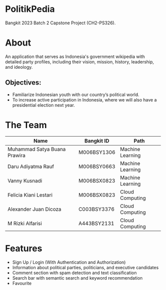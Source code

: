 # PolitikPedia
Bangkit 2023 Batch 2 Capstone Project (CH2-PS326).

# About
An application that serves as Indonesia's government wikipedia with detailed party profiles, including their vision, mission, history, leadership, and ideology.
## Objectives:
* Familiarize Indonesian youth with our country’s political world.
* To increase active participation in Indonesia, where we will also have a presidential election next year.


# The Team
|Name|Bangkit ID|Path|
|----|-----|-------|
|Muhammad Satya Buana Prawira|M006BSY1306|Machine Learning|
|Daru Adiyatma Rauf|M006BSY0663|Machine Learning|
|Vanny Kusnadi|M006BSX0823|Machine Learning|
|Felicia Kiani Lestari|M006BSX0823|Cloud Computing|
|Alexander Juan Dicoza|C003BSY3376|Cloud Computing|
|M Rizki Alfarisi|A443BSY2131|Cloud Computing|

# Features
* Sign Up / Login (With Authentication and Authorization)
* Information about political parties, politicians, and executive candidates
* Comment section with spam detection and text classification
* Search bar with semantic search and keyword recommendation
* Favourite
